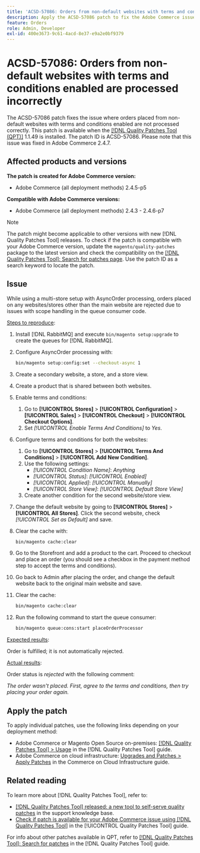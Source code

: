 ```yaml
---
title: 'ACSD-57086: Orders from non-default websites with terms and conditions enabled are processed incorrectly'
description: Apply the ACSD-57086 patch to fix the Adobe Commerce issue where orders placed from non-default websites with terms and conditions enabled are not processed correctly.
feature: Orders
role: Admin, Developer
exl-id: 400e3673-9c61-4acd-8e37-e9a2e0bf9379
---
```

# ACSD-57086: Orders from non-default websites with terms and conditions enabled are processed incorrectly

The ACSD-57086 patch fixes the issue where orders placed from non-default websites with terms and conditions enabled are not processed correctly. This patch is available when the [[!DNL Quality Patches Tool (QPT)]](https://experienceleague.adobe.com/en/docs/commerce-knowledge-base/kb/announcements/commerce-announcements/magento-quality-patches-released-new-tool-to-self-serve-quality-patches) 1.1.49 is installed. The patch ID is ACSD-57086. Please note that this issue was fixed in Adobe Commerce 2.4.7.

## Affected products and versions

**The patch is created for Adobe Commerce version:**

* Adobe Commerce (all deployment methods) 2.4.5-p5

**Compatible with Adobe Commerce versions:**

* Adobe Commerce (all deployment methods) 2.4.3 - 2.4.6-p7

>[!NOTE]
>
>The patch might become applicable to other versions with new [!DNL Quality Patches Tool] releases. To check if the patch is compatible with your Adobe Commerce version, update the `magento/quality-patches` package to the latest version and check the compatibility on the [[!DNL Quality Patches Tool]: Search for patches page](https://experienceleague.adobe.com/tools/commerce-quality-patches/index.html). Use the patch ID as a search keyword to locate the patch.

## Issue

While using a multi-store setup with AsyncOrder processing, orders placed on any websites/stores other than the main website are rejected due to issues with scope handling in the queue consumer code.

<u>Steps to reproduce</u>:

1. Install [!DNL RabbitMQ] and execute `bin/magento setup:upgrade` to create the queues for [!DNL RabbitMQ].
1. Configure AsyncOrder processing with:

    ```bash
    bin/magento setup:config:set --checkout-async 1
    ```

1. Create a secondary website, a store, and a store view.
1. Create a product that is shared between both websites.
1. Enable terms and conditions:
    1. Go to **[!UICONTROL Stores]** > **[!UICONTROL Configuration]** > **[!UICONTROL Sales]** > **[!UICONTROL Checkout]** > **[!UICONTROL Checkout Options]**.
    1. Set *[!UICONTROL Enable Terms And Conditions]* to *Yes*.
1. Configure terms and conditions for both the websites:
    1. Go to **[!UICONTROL Stores]** > **[!UICONTROL Terms And Conditions]** > **[!UICONTROL Add New Condition]**.
    1. Use the following settings:
        * *[!UICONTROL Condition Name]*: *Anything*
        * *[!UICONTROL Status]*: *[!UICONTROL Enabled]*
        * *[!UICONTROL Applied]*: *[!UICONTROL Manually]*
        * *[!UICONTROL Store View]*: *[!UICONTROL Default Store View]*
    1. Create another condition for the second website/store view.
1. Change the default website by going to **[!UICONTROL Stores]** > **[!UICONTROL All Stores]**. Click the second website, check *[!UICONTROL Set as Default]* and save.
1. Clear the cache with:

    ```bash
    bin/magento cache:clear
    ```

1. Go to the Storefront and add a product to the cart. Proceed to checkout and place an order (you should see a checkbox in the payment method step to accept the terms and conditions).
1. Go back to Admin after placing the order, and change the default website back to the original main website and save.
1. Clear the cache:

    ```bash
    bin/magento cache:clear
    ```

1. Run the following command to start the queue consumer:

    ```bash
    bin/magento queue:cons:start placeOrderProcessor
    ```

<u>Expected results</u>:

Order is fulfilled; it is not automatically rejected.

<u>Actual results</u>:

Order status is *rejected* with the following comment: 

*The order wasn't placed. First, agree to the terms and conditions, then try placing your order again.* 

## Apply the patch

To apply individual patches, use the following links depending on your deployment method:

* Adobe Commerce or Magento Open Source on-premises: [[!DNL Quality Patches Tool] > Usage](https://experienceleague.adobe.com/docs/commerce-operations/tools/quality-patches-tool/usage.html) in the [!DNL Quality Patches Tool] guide.
* Adobe Commerce on cloud infrastructure: [Upgrades and Patches > Apply Patches](https://experienceleague.adobe.com/docs/commerce-cloud-service/user-guide/develop/upgrade/apply-patches.html) in the Commerce on Cloud Infrastructure guide.

## Related reading

To learn more about [!DNL Quality Patches Tool], refer to:

* [[!DNL Quality Patches Tool] released: a new tool to self-serve quality patches](https://experienceleague.adobe.com/en/docs/commerce-knowledge-base/kb/announcements/commerce-announcements/magento-quality-patches-released-new-tool-to-self-serve-quality-patches) in the support knowledge base.
* [Check if patch is available for your Adobe Commerce issue using [!DNL Quality Patches Tool]](/help/tools/quality-patches-tool/patches-available-in-qpt/check-patch-for-magento-issue-with-magento-quality-patches.md) in the [!UICONTROL Quality Patches Tool] guide.


For info about other patches available in QPT, refer to [[!DNL Quality Patches Tool]: Search for patches](https://experienceleague.adobe.com/tools/commerce-quality-patches/index.html) in the [!DNL Quality Patches Tool] guide.
